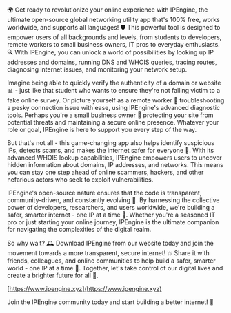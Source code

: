 🌍 Get ready to revolutionize your online experience with IPEngine, the ultimate open-source global networking utility app that's 100% free, works worldwide, and supports all languages! 🛡️ This powerful tool is designed to empower users of all backgrounds and levels, from students to developers, remote workers to small business owners, IT pros to everyday enthusiasts. 🔍 With IPEngine, you can unlock a world of possibilities by looking up IP addresses and domains, running DNS and WHOIS queries, tracing routes, diagnosing internet issues, and monitoring your network setup.

Imagine being able to quickly verify the authenticity of a domain or website 📊 - just like that student who wants to ensure they're not falling victim to a fake online survey. Or picture yourself as a remote worker 💼 troubleshooting a pesky connection issue with ease, using IPEngine's advanced diagnostic tools. Perhaps you're a small business owner 👥 protecting your site from potential threats and maintaining a secure online presence. Whatever your role or goal, IPEngine is here to support you every step of the way.

But that's not all - this game-changing app also helps identify suspicious IPs, detects scams, and makes the internet safer for everyone 🚀. With its advanced WHOIS lookup capabilities, IPEngine empowers users to uncover hidden information about domains, IP addresses, and networks. This means you can stay one step ahead of online scammers, hackers, and other nefarious actors who seek to exploit vulnerabilities.

IPEngine's open-source nature ensures that the code is transparent, community-driven, and constantly evolving 🌈. By harnessing the collective power of developers, researchers, and users worldwide, we're building a safer, smarter internet - one IP at a time 🔁. Whether you're a seasoned IT pro or just starting your online journey, IPEngine is the ultimate companion for navigating the complexities of the digital realm.

So why wait? 🕰️ Download IPEngine from our website today and join the movement towards a more transparent, secure internet! 💥 Share it with friends, colleagues, and online communities to help build a safer, smarter world - one IP at a time 🔗. Together, let's take control of our digital lives and create a brighter future for all 🌟.

[https://www.ipengine.xyz](https://www.ipengine.xyz)

Join the IPEngine community today and start building a better internet! 🚀